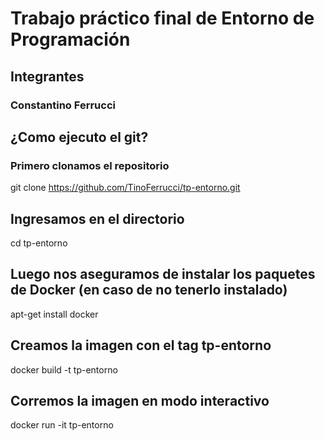# Trabajo práctico final de Entorno de Programación
## Integrantes
### Constantino Ferrucci

## ¿Como ejecuto el git?
### Primero clonamos el repositorio
git clone https://github.com/TinoFerrucci/tp-entorno.git

## Ingresamos en el directorio
cd tp-entorno

## Luego nos aseguramos de instalar los paquetes de Docker (en caso de no tenerlo instalado)
apt-get install docker

## Creamos la imagen con el tag tp-entorno
docker build -t tp-entorno

## Corremos la imagen en modo interactivo
docker run -it tp-entorno


